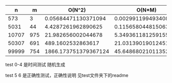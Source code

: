 | n     | m    | O(N^2)               | O(N*M)               | O(N*logN)            |
| ----- | ---- | -------------------- | -------------------- | -------------------- |
| 573   | 3    | 0.05684471130371094  | 0.002991199493408203 | 0.007978200912475586 |
| 5031  | 44   | 4.4287261962890625   | 0.11565804481506348  | 0.04584455490112305  |
| 10707 | 975  | 21.982656002044678   | 5.349361181259155    | 0.10967493057250977  |
| 50307 | 691  | 489.1602532863617    | 21.03139019012451    | 0.5765073299407959   |
| 99999 | 754  | 1866.173751379367124 | 45.648680210113525   | 0.988396406173706    |

test 0-4 是时间测试 随机生成

test 5 6 是正确性测试，正确性说明 见test文件夹下的readme
